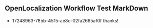 ## OpenLocalization Workflow Test MarkDown
* 17248963-78bb-4515-ae8c-02fa2665af0f thanks!

<!--HONumber=Aug16_HO3-->


